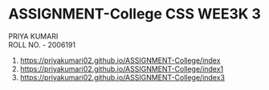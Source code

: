 # ASSIGNMENT-College CSS WEE3K 3

PRIYA KUMARI <br>
ROLL NO. - 2006191

1. https://priyakumari02.github.io/ASSIGNMENT-College/index
2. https://priyakumari02.github.io/ASSIGNMENT-College/index1
4. https://priyakumari02.github.io/ASSIGNMENT-College/index3
